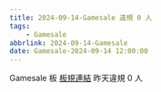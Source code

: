 ```yaml
---
title: 2024-09-14-Gamesale 違規 0 人
tags:
    - Gamesale
abbrlink: 2024-09-14-Gamesale
date: Gamesale-2024-09-14 12:00:00
---
```

Gamesale 板 [板規連結](https://www.ptt.cc/bbs/Gossiping/M.1637425085.A.07D.html)
昨天違規 0 人
